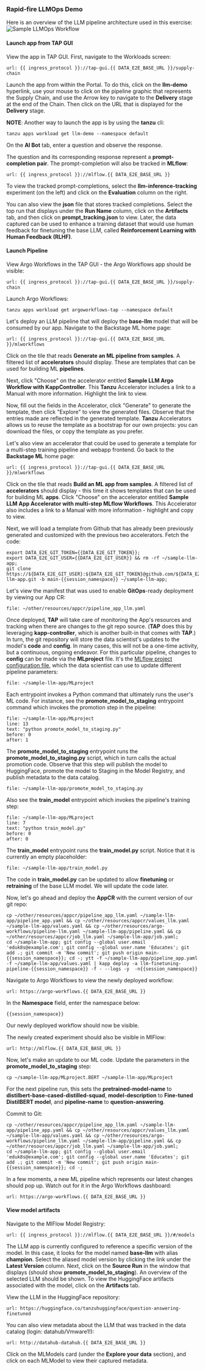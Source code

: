 ### Rapid-fire LLMOps Demo
Here is an overview of the LLM pipeline architecture used in this exercise:
![Sample LLMOps Workflow](images/sample-llm-workflow.jpg)

#### Launch app from TAP GUI
View the app in TAP GUI. First, navigate to the Workloads screen:
```dashboard:open-url
url: {{ ingress_protocol }}://tap-gui.{{ DATA_E2E_BASE_URL }}/supply-chain
```

Launch the app from within the Portal. To do this, click on the **llm-demo** hyperlink, 
use your mouse to click on the pipeline graphic that represents the Supply Chain, 
and use the Arrow key to navigate to the **Delivery** stage at the end of the Chain. 
Then click on the URL that is displayed for the **Delivery** stage.

**NOTE**: Another way to launch the app is by using the **tanzu** cli:
```execute
tanzu apps workload get llm-demo --namespace default
```

On the **AI Bot** tab, enter a question and observe the response.

The question and its corresponding response represent a **prompt-completion pair**.
The prompt-completion will also be tracked in **MLflow**:
```dashboard:open-url
url: {{ ingress_protocol }}://mlflow.{{ DATA_E2E_BASE_URL }}
```

To view the tracked prompt-completions, 
select the **llm-inference-tracking** experiment (on the left) and click on the **Evaluation** column on the right.

You can also view the **json** file that stores tracked completions.
Select the top run that displays under the **Run Name** column, 
click on the **Artifacts** tab,
and then click on **prompt_tracking.json** to view.
Later, the data captured can be used to enhance a training dataset that would use human feedback for finetuning the base LLM,
called **Reinforcement Learning with Human Feedback (RLHF)**.


#### Launch Pipeline
View Argo Workflows in the TAP GUI - the Argo Workflows app should be visible:
```dashboard:open-url
url: {{ ingress_protocol }}://tap-gui.{{ DATA_E2E_BASE_URL }}/supply-chain
```

Launch Argo Workflows:
```execute
tanzu apps workload get argoworkflows-tap --namespace default
```

Let's deploy an LLM pipeline that will deploy the **base-llm** model that will be consumed by our app. 
Navigate to the Backstage ML home page:
```dashboard:open-url
url: {{ ingress_protocol }}://tap-gui.{{ DATA_E2E_BASE_URL }}/mlworkflows
```

Click on the tile that reads **Generate an ML pipeline from samples**. 
A filtered list of **accelerators** should display. These are templates that can be used for building ML **pipelines**.

Next, click "Choose" on the accelerator entitled **Sample LLM Argo Workflow with KappController**.
This **Tanzu** Accelerator includes a link to a Manual with more information. Highlight the link to view.

Now, fill out the fields in the Accelerator, click "Generate" to generate the template, then click "Explore" to view the generated files.
Observe that the entries made are reflected in the generated template.
**Tanzu** Accelerators allows us to reuse the template as a bootstrap for our own projects: you can download the files, or copy the template as you prefer.

Let's also view an accelerator that could be used to generate a template for a multi-step training pipeline and webapp frontend.
Go back to the **Backstage ML** home page:
```dashboard:open-url
url: {{ ingress_protocol }}://tap-gui.{{ DATA_E2E_BASE_URL }}/mlworkflows
```

Click on the tile that reads **Build an ML app from samples**.
A filtered list of **accelerators** should display - this time it shows templates that can be used for building ML **apps**.
Click "Choose" on the accelerator entitled **Sample LLM App Accelerator with multi-step MLflow Workflows**.
This Accelerator also includes a link to a Manual with more information - highlight and copy to view.

Next, we will load a template from Github that has already been previously generated and customized with the previous two accelerators. Fetch the code:
```execute
export DATA_E2E_GIT_TOKEN={{DATA_E2E_GIT_TOKEN}};
export DATA_E2E_GIT_USER={{DATA_E2E_GIT_USER}} && rm -rf ~/sample-llm-app;
git clone https://${DATA_E2E_GIT_USER}:${DATA_E2E_GIT_TOKEN}@github.com/${DATA_E2E_GIT_USER}/sample-llm-app.git -b main-{{session_namespace}} ~/sample-llm-app;
```

Let's view the manifest that was used to enable **GitOps**-ready deployment by viewing our App CR:
```editor:open-file
file: ~/other/resources/appcr/pipeline_app_llm.yaml
```

Once deployed, **TAP** will take care of monitoring the App's resources and tracking when there are changes to the git repo source.
(**TAP** does this by leveraging **kapp-controller**, which is another built-in that comes with **TAP**.) 
In turn, the git repository will store the data scientist's updates 
to the model's **code** and **config**. In many cases, this will not be a one-time activity,
but a continuous, ongoing endeavor. 
For this particular pipeline, changes to **config** can be made via the **MLproject** file. 
It's the <a href="https://mlflow.org/docs/latest/projects.html" target="_blank">MLflow project configuration file</a>, which the data scientist
can use to update different pipeline parameters:
```editor:open-file
file: ~/sample-llm-app/MLproject
```

Each entrypoint invokes a Python command that ultimately runs the user's ML code. 
For instance, see the **promote_model_to_staging** entrypoint command which invokes the promotion step in the pipeline:
```editor:open-file
file: ~/sample-llm-app/MLproject
line: 13
text: "python promote_model_to_staging.py"
before: 0
after: 1
```

The **promote_model_to_staging** entrypoint runs the **promote_model_to_staging.py** script, which in turn calls the actual promotion code.
Observe that this step will publish the model to HuggingFace, 
promote the model to Staging in the Model Registry, and
publish metadata to the data catalog.
```editor:open-file
file: ~/sample-llm-app/promote_model_to_staging.py
```

Also see the **train_model** entrypoint which invokes the pipeline's training step:
```editor:open-file
file: ~/sample-llm-app/MLproject
line: 7
text: "python train_model.py"
before: 0
after: 0
```

The **train_model** entrypoint runs the **train_model.py** script.
Notice that it is currently an empty placeholder:
```editor:open-file
file: ~/sample-llm-app/train_model.py
```

The code in **train_model.py** can be updated to allow **finetuning** or **retraining** of the base LLM model.
We will update the code later.

Now, let's go ahead and deploy the **AppCR** with the current version of our git repo:
```execute
cp ~/other/resources/appcr/pipeline_app_llm.yaml ~/sample-llm-app/pipeline_app.yaml && cp ~/other/resources/appcr/values_llm.yaml ~/sample-llm-app/values.yaml && cp ~/other/resources/argo-workflows/pipeline-llm.yaml ~/sample-llm-app/pipeline.yaml && cp ~/other/resources/appcr/job_llm.yaml ~/sample-llm-app/job.yaml;
cd ~/sample-llm-app; git config --global user.email 'eduk8s@example.com'; git config --global user.name 'Educates'; git add .; git commit -m 'New commit'; git push origin main-{{session_namespace}}; cd -; ytt -f ~/sample-llm-app/pipeline_app.yaml -f ~/sample-llm-app/values.yaml | kapp deploy -a llm-finetuning-pipeline-{{session_namespace}} -f - --logs -y  -n{{session_namespace}}
```

Navigate to Argo Workflows to view the newly deployed workflow:
```dashboard:open-url
url: https://argo-workflows.{{ DATA_E2E_BASE_URL }}
```

In the **Namespace** field, enter the namespace below:
```copy
{{session_namespace}}
```

Our newly deployed workflow should now be visible.

The newly created experiment should also be visible in MlFlow:
```dashboard:open-url
url: http://mlflow.{{ DATA_E2E_BASE_URL }}
```

Now, let's make an update to our ML code.
Update the parameters in the **promote_model_to_staging** step:
```execute
cp ~/sample-llm-app/MLproject.BERT ~/sample-llm-app/MLproject
```

For the next pipeline run, this sets the **pretrained-model-name** to **distilbert-base-cased-distilled-squad**,
**model-description** to **Fine-tuned DistilBERT model**,
and **pipeline-name** to **question-answering**.

Commit to Git:
```execute
cp ~/other/resources/appcr/pipeline_app_llm.yaml ~/sample-llm-app/pipeline_app.yaml && cp ~/other/resources/appcr/values_llm.yaml ~/sample-llm-app/values.yaml && cp ~/other/resources/argo-workflows/pipeline_llm.yaml ~/sample-llm-app/pipeline.yaml && cp ~/other/resources/appcr/job_llm.yaml ~/sample-llm-app/job.yaml;
cd ~/sample-llm-app; git config --global user.email 'eduk8s@example.com'; git config --global user.name 'Educates'; git add .; git commit -m 'New commit'; git push origin main-{{session_namespace}}; cd -;
```

In a few moments, a new ML pipeline which represents our latest changes should pop up.
Watch out for it in the Argo Workflows dashboard:
```dashboard:open-url
url: https://argo-workflows.{{ DATA_E2E_BASE_URL }}
```

#### View model artifacts
Navigate to the MlFlow Model Registry:
```dashboard:open-url
url: {{ ingress_protocol }}://mlflow.{{ DATA_E2E_BASE_URL }}/#/models
```

The LLM app is currently configured to reference a specific version of the model. 
In this case, it looks for the model named **base-llm** with alias **champion**.
Select the aliased model version by clicking the link under the **Latest Version** column.
Next, click on the **Source Run** in the window that displays (should show **promote_model_to_staging**).
An overview of the selected LLM should be shown.
To view the HuggingFace artifacts associated with the model, click on the **Artifacts** tab.


View the LLM in the HuggingFace repository:
```dashboard:open-url
url: https://huggingface.co/tanzuhuggingface/question-answering-finetuned
```

You can also view metadata about the LLM that was tracked in the data catalog (login: datahub/Vmware1!):
```dashboard:open-url
url: http://datahub-datahub.{{ DATA_E2E_BASE_URL }}
```

Click on the MLModels card (under the **Explore your data** section), and click on each MLModel to view their captured metadata.





